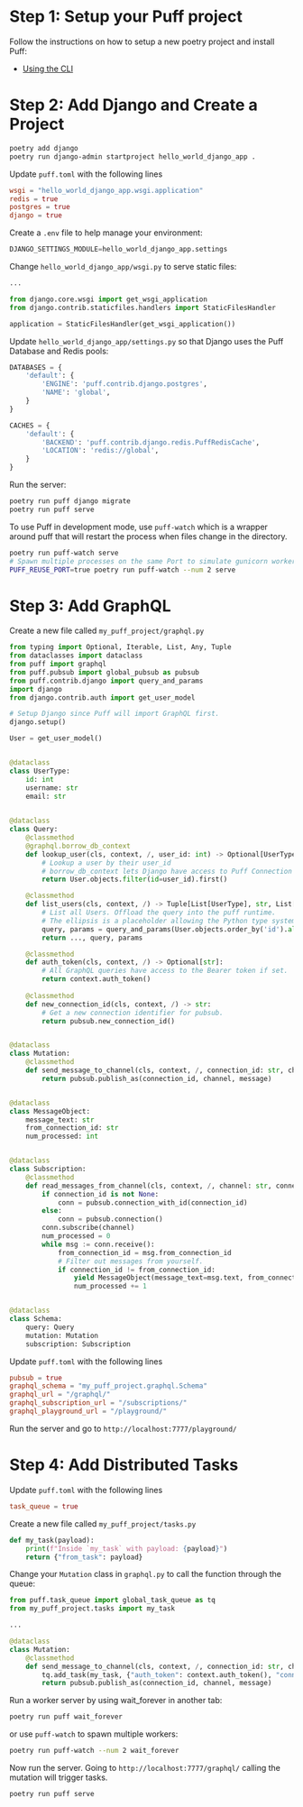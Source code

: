 # Step 1: Setup your Puff project

Follow the instructions on how to setup a new poetry project and install Puff:

* [Using the CLI](https://github.com/hansonkd/puff/blob/master/book/CLI.md)

# Step 2: Add Django and Create a Project

```bash
poetry add django
poetry run django-admin startproject hello_world_django_app .
```

Update `puff.toml` with the following lines

```toml
wsgi = "hello_world_django_app.wsgi.application"
redis = true
postgres = true
django = true
```

Create a `.env` file to help manage your environment:

```python
DJANGO_SETTINGS_MODULE=hello_world_django_app.settings
```

Change `hello_world_django_app/wsgi.py` to serve static files:

```python
...

from django.core.wsgi import get_wsgi_application
from django.contrib.staticfiles.handlers import StaticFilesHandler

application = StaticFilesHandler(get_wsgi_application())
```

Update `hello_world_django_app/settings.py` so that Django uses the Puff Database and Redis pools:

```python
DATABASES = {
    'default': {
        'ENGINE': 'puff.contrib.django.postgres',
        'NAME': 'global',
    }
}

CACHES = {
    'default': {
        'BACKEND': 'puff.contrib.django.redis.PuffRedisCache',
        'LOCATION': 'redis://global',
    }
}
```

Run the server:

```bash
poetry run puff django migrate
poetry run puff serve
```

To use Puff in development mode, use `puff-watch` which is a wrapper around puff that will restart the process when files change in the directory.

```bash
poetry run puff-watch serve
# Spawn multiple processes on the same Port to simulate gunicorn workers
PUFF_REUSE_PORT=true poetry run puff-watch --num 2 serve
```

# Step 3: Add GraphQL

Create a new file called `my_puff_project/graphql.py`

```python
from typing import Optional, Iterable, List, Any, Tuple
from dataclasses import dataclass
from puff import graphql
from puff.pubsub import global_pubsub as pubsub
from puff.contrib.django import query_and_params
import django
from django.contrib.auth import get_user_model

# Setup Django since Puff will import GraphQL first.
django.setup()

User = get_user_model()


@dataclass
class UserType:
    id: int
    username: str
    email: str

    
@dataclass
class Query:
    @classmethod
    @graphql.borrow_db_context  
    def lookup_user(cls, context, /, user_id: int) -> Optional[UserType]:
        # Lookup a user by their user_id
        # borrow_db_context lets Django have access to Puff Connection to use for query
        return User.objects.filter(id=user_id).first()

    @classmethod
    def list_users(cls, context, /) -> Tuple[List[UserType], str, List[Any]]:
        # List all Users. Offload the query into the puff runtime.
        # The ellipsis is a placeholder allowing the Python type system to know which field type it should transform into.
        query, params = query_and_params(User.objects.order_by('id').all())
        return ..., query, params

    @classmethod
    def auth_token(cls, context, /) -> Optional[str]:
        # All GraphQL queries have access to the Bearer token if set.
        return context.auth_token()
    
    @classmethod
    def new_connection_id(cls, context, /) -> str:
        # Get a new connection identifier for pubsub.
        return pubsub.new_connection_id()


@dataclass
class Mutation:
    @classmethod
    def send_message_to_channel(cls, context, /, connection_id: str, channel: str, message: str) -> bool:
        return pubsub.publish_as(connection_id, channel, message)


@dataclass
class MessageObject:
    message_text: str
    from_connection_id: str
    num_processed: int


@dataclass
class Subscription:
    @classmethod
    def read_messages_from_channel(cls, context, /, channel: str, connection_id: Optional[str] = None) -> Iterable[MessageObject]:
        if connection_id is not None:
            conn = pubsub.connection_with_id(connection_id)
        else:
            conn = pubsub.connection()
        conn.subscribe(channel)
        num_processed = 0
        while msg := conn.receive():
            from_connection_id = msg.from_connection_id
            # Filter out messages from yourself.
            if connection_id != from_connection_id:
                yield MessageObject(message_text=msg.text, from_connection_id=from_connection_id, num_processed=num_processed)
                num_processed += 1


@dataclass
class Schema:
    query: Query
    mutation: Mutation
    subscription: Subscription
```

Update `puff.toml` with the following lines

```toml
pubsub = true
graphql_schema = "my_puff_project.graphql.Schema"
graphql_url = "/graphql/"
graphql_subscription_url = "/subscriptions/"
graphql_playground_url = "/playground/"
```

Run the server and go to `http://localhost:7777/playground/`

# Step 4: Add Distributed Tasks

Update `puff.toml` with the following lines

```toml
task_queue = true
```

Create a new file called `my_puff_project/tasks.py`

```python
def my_task(payload):
    print(f"Inside `my_task` with payload: {payload}")
    return {"from_task": payload}
```

Change your `Mutation` class in `graphql.py` to call the function through the queue:

```python
from puff.task_queue import global_task_queue as tq
from my_puff_project.tasks import my_task

...

@dataclass
class Mutation:
    @classmethod
    def send_message_to_channel(cls, context, /, connection_id: str, channel: str, message: str) -> bool:
        tq.add_task(my_task, {"auth_token": context.auth_token(), "connection_id": connection_id, "channel": channel, "message": message})
        return pubsub.publish_as(connection_id, channel, message)
```

Run a worker server by using wait_forever in another tab:

```bash
poetry run puff wait_forever
```

or use `puff-watch` to spawn multiple workers:

```bash
poetry run puff-watch --num 2 wait_forever
```

Now run the server. Going to `http://localhost:7777/graphql/` calling the mutation will trigger tasks.

```bash
poetry run puff serve
```

